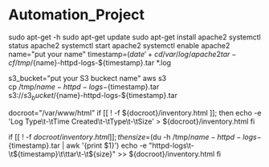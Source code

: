 # Automation_Project
sudo apt-get -h
sudo apt-get update
sudo apt-get install apache2
systemctl status apache2
systemctl start  apache2
systemctl enable apache2
name="put your name"
timestamp=$(date '+%d%m%y-%H%M%S')
cd /var/log/apache2
tar -cf /tmp/${name}-httpd-logs-${timestamp}.tar *.log

s3_bucket="put your S3 buckect name"
aws s3 \
cp /tmp/${name}-httpd-logs-${timestamp}.tar \
s3://${s3_bucket}/${name}-httpd-logs-${timestamp}.tar

docroot="/var/www/html"
if [[ ! -f ${docroot}/inventory.html ]]; then
echo -e 'Log Type\t-\tTime Created\t-\tType\t-\tSize' > ${docroot}/inventory.html
fi

if [[ ! -f ${docroot}/inventory.html ]]; then
size=$(du -h /tmp/${name}-httpd-logs-${timestamp}.tar | awk '{print $1}')
echo -e "httpd-logs\t-\t${timestamp}\t\ttar\t-\t${size}" >> ${docroot}/inventory.html
fi
